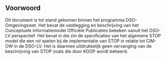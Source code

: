 Voorwoord
---------

Dit document is tot stand gekomen binnen het programma DSO-Omgevingswet. Het bevat de vastlegging en beschrijving van het Conceptuele Informatiemodel Officiële Publicaties bekeken vanuit het DSO-LV perspectief. Het bevat in die zin de specificaties van het algemene STOP model die een rol spelen bij de implementatie van STOP in relatie tot CIM-OW in de DSO-LV. Het is daarmee uitdrukkelijk geen vervanging van de beschrijving van STOP zoals die door KOOP wordt beheerd.
